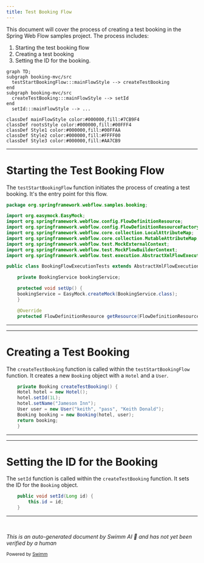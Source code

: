 ```yaml
---
title: Test Booking Flow
---
```

This document will cover the process of creating a test booking in the Spring Web Flow samples project. The process includes:

1. Starting the test booking flow
2. Creating a test booking
3. Setting the ID for the booking.

```mermaid
graph TD;
subgraph booking-mvc/src
  testStartBookingFlow:::mainFlowStyle --> createTestBooking
end
subgraph booking-mvc/src
  createTestBooking:::mainFlowStyle --> setId
end
  setId:::mainFlowStyle --> ...

classDef mainFlowStyle color:#000000,fill:#7CB9F4
classDef rootsStyle color:#000000,fill:#00FFF4
classDef Style1 color:#000000,fill:#00FFAA
classDef Style2 color:#000000,fill:#FFFF00
classDef Style3 color:#000000,fill:#AA7CB9
```

<SwmSnippet path="/booking-mvc/src/test/java/org/springframework/webflow/samples/booking/BookingFlowExecutionTests.java" line="1" repo-id="Z2l0aHViJTNBJTNBc3ByaW5nLXdlYmZsb3ctc2FtcGxlcyUzQSUzQWdpbGFkbmF2b3Q=">

---

# Starting the Test Booking Flow

The `testStartBookingFlow` function initiates the process of creating a test booking. It's the entry point for this flow.

```java
package org.springframework.webflow.samples.booking;

import org.easymock.EasyMock;
import org.springframework.webflow.config.FlowDefinitionResource;
import org.springframework.webflow.config.FlowDefinitionResourceFactory;
import org.springframework.webflow.core.collection.LocalAttributeMap;
import org.springframework.webflow.core.collection.MutableAttributeMap;
import org.springframework.webflow.test.MockExternalContext;
import org.springframework.webflow.test.MockFlowBuilderContext;
import org.springframework.webflow.test.execution.AbstractXmlFlowExecutionTests;

public class BookingFlowExecutionTests extends AbstractXmlFlowExecutionTests {

    private BookingService bookingService;

    protected void setUp() {
	bookingService = EasyMock.createMock(BookingService.class);
    }

    @Override
    protected FlowDefinitionResource getResource(FlowDefinitionResourceFactory resourceFactory) {
```

---

</SwmSnippet>

<SwmSnippet path="/booking-mvc/src/test/java/org/springframework/webflow/samples/booking/BookingFlowExecutionTests.java" line="72" repo-id="Z2l0aHViJTNBJTNBc3ByaW5nLXdlYmZsb3ctc2FtcGxlcyUzQSUzQWdpbGFkbmF2b3Q=">

---

# Creating a Test Booking

The `createTestBooking` function is called within the `testStartBookingFlow` function. It creates a new `Booking` object with a `Hotel` and a `User`.

```java
    private Booking createTestBooking() {
	Hotel hotel = new Hotel();
	hotel.setId(1L);
	hotel.setName("Jameson Inn");
	User user = new User("keith", "pass", "Keith Donald");
	Booking booking = new Booking(hotel, user);
	return booking;
    }
```

---

</SwmSnippet>

<SwmSnippet path="/booking-mvc/src/main/java/org/springframework/webflow/samples/booking/Booking.java" line="92" repo-id="Z2l0aHViJTNBJTNBc3ByaW5nLXdlYmZsb3ctc2FtcGxlcyUzQSUzQWdpbGFkbmF2b3Q=">

---

# Setting the ID for the Booking

The `setId` function is called within the `createTestBooking` function. It sets the ID for the `Booking` object.

```java
	public void setId(Long id) {
		this.id = id;
	}
```

---

</SwmSnippet>

&nbsp;

*This is an auto-generated document by Swimm AI 🌊 and has not yet been verified by a human*

<SwmMeta version="3.0.0" repo-id="Z2l0aHViJTNBJTNBc3ByaW5nLXdlYmZsb3ctc2FtcGxlcyUzQSUzQWdpbGFkbmF2b3Q=" repo-name="spring-webflow-samples"><sup>Powered by [Swimm](https://app.swimm.io/)</sup></SwmMeta>
